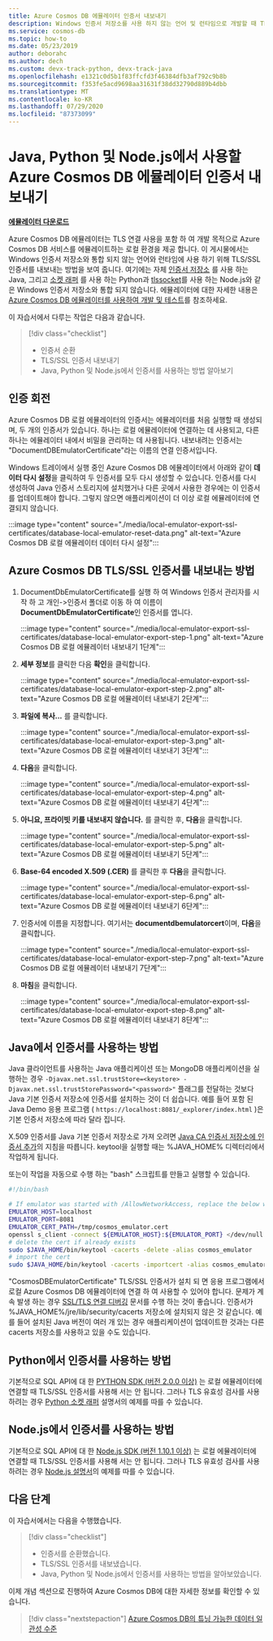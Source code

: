 ```yaml
---
title: Azure Cosmos DB 에뮬레이터 인증서 내보내기
description: Windows 인증서 저장소를 사용 하지 않는 언어 및 런타임으로 개발할 때 TLS/SSL 인증서를 내보내고 관리 해야 합니다. 이 게시물에서는 단계별 지침을 제공합니다.
ms.service: cosmos-db
ms.topic: how-to
ms.date: 05/23/2019
author: deborahc
ms.author: dech
ms.custom: devx-track-python, devx-track-java
ms.openlocfilehash: e1321c0d5b1f83ffcfd3f46384dfb3af792c9b8b
ms.sourcegitcommit: f353fe5acd9698aa31631f38dd32790d889b4dbb
ms.translationtype: MT
ms.contentlocale: ko-KR
ms.lasthandoff: 07/29/2020
ms.locfileid: "87373099"
---
```

# <a name="export-the-azure-cosmos-db-emulator-certificates-for-use-with-java-python-and-nodejs"></a>Java, Python 및 Node.js에서 사용할 Azure Cosmos DB 에뮬레이터 인증서 내보내기

[**에뮬레이터 다운로드**](https://aka.ms/cosmosdb-emulator)

Azure Cosmos DB 에뮬레이터는 TLS 연결 사용을 포함 하 여 개발 목적으로 Azure Cosmos DB 서비스를 에뮬레이트하는 로컬 환경을 제공 합니다. 이 게시물에서는 Windows 인증서 저장소와 통합 되지 않는 언어와 런타임에 사용 하기 위해 TLS/SSL 인증서를 내보내는 방법을 보여 줍니다. 여기에는 자체 [인증서 저장소](https://docs.oracle.com/cd/E19830-01/819-4712/ablqw/index.html) 를 사용 하는 Java, 그리고 [소켓 래퍼](https://docs.python.org/2/library/ssl.html) 를 사용 하는 Python과 [tlssocket](https://nodejs.org/api/tls.html#tls_tls_connect_options_callback)를 사용 하는 Node.js와 같은 Windows 인증서 저장소와 통합 되지 않습니다. 에뮬레이터에 대한 자세한 내용은 [Azure Cosmos DB 에뮬레이터를 사용하여 개발 및 테스트](./local-emulator.md)를 참조하세요.

이 자습서에서 다루는 작업은 다음과 같습니다.

> [!div class="checklist"]
> * 인증서 순환
> * TLS/SSL 인증서 내보내기
> * Java, Python 및 Node.js에서 인증서를 사용하는 방법 알아보기

## <a name="certification-rotation"></a>인증 회전

Azure Cosmos DB 로컬 에뮬레이터의 인증서는 에뮬레이터를 처음 실행할 때 생성되며, 두 개의 인증서가 있습니다. 하나는 로컬 에뮬레이터에 연결하는 데 사용되고, 다른 하나는 에뮬레이터 내에서 비밀을 관리하는 데 사용됩니다. 내보내려는 인증서는 "DocumentDBEmulatorCertificate"라는 이름의 연결 인증서입니다.

Windows 트레이에서 실행 중인 Azure Cosmos DB 에뮬레이터에서 아래와 같이 **데이터 다시 설정**을 클릭하여 두 인증서를 모두 다시 생성할 수 있습니다. 인증서를 다시 생성하여 Java 인증서 스토리지에 설치했거나 다른 곳에서 사용한 경우에는 이 인증서를 업데이트해야 합니다. 그렇지 않으면 애플리케이션이 더 이상 로컬 에뮬레이터에 연결되지 않습니다.

:::image type="content" source="./media/local-emulator-export-ssl-certificates/database-local-emulator-reset-data.png" alt-text="Azure Cosmos DB 로컬 에뮬레이터 데이터 다시 설정":::

## <a name="how-to-export-the-azure-cosmos-db-tlsssl-certificate"></a>Azure Cosmos DB TLS/SSL 인증서를 내보내는 방법

1. DocumentDbEmulatorCertificate를 실행 하 여 Windows 인증서 관리자를 시작 하 고 개인->인증서 폴더로 이동 하 여 이름이 **DocumentDbEmulatorCertificate**인 인증서를 엽니다.

    :::image type="content" source="./media/local-emulator-export-ssl-certificates/database-local-emulator-export-step-1.png" alt-text="Azure Cosmos DB 로컬 에뮬레이터 내보내기 1단계":::

2. **세부 정보**를 클릭한 다음 **확인**을 클릭합니다.

    :::image type="content" source="./media/local-emulator-export-ssl-certificates/database-local-emulator-export-step-2.png" alt-text="Azure Cosmos DB 로컬 에뮬레이터 내보내기 2단계":::

3. **파일에 복사...** 를 클릭합니다.

    :::image type="content" source="./media/local-emulator-export-ssl-certificates/database-local-emulator-export-step-3.png" alt-text="Azure Cosmos DB 로컬 에뮬레이터 내보내기 3단계":::

4. **다음**을 클릭합니다.

    :::image type="content" source="./media/local-emulator-export-ssl-certificates/database-local-emulator-export-step-4.png" alt-text="Azure Cosmos DB 로컬 에뮬레이터 내보내기 4단계":::

5. **아니요, 프라이빗 키를 내보내지 않습니다.** 를 클릭한 후, **다음**을 클릭합니다.

    :::image type="content" source="./media/local-emulator-export-ssl-certificates/database-local-emulator-export-step-5.png" alt-text="Azure Cosmos DB 로컬 에뮬레이터 내보내기 5단계":::

6. **Base-64 encoded X.509 (.CER)** 를 클릭한 후 **다음**을 클릭합니다.

    :::image type="content" source="./media/local-emulator-export-ssl-certificates/database-local-emulator-export-step-6.png" alt-text="Azure Cosmos DB 로컬 에뮬레이터 내보내기 6단계":::

7. 인증서에 이름을 지정합니다. 여기서는 **documentdbemulatorcert**이며, **다음**을 클릭합니다.

    :::image type="content" source="./media/local-emulator-export-ssl-certificates/database-local-emulator-export-step-7.png" alt-text="Azure Cosmos DB 로컬 에뮬레이터 내보내기 7단계":::

8. **마침**을 클릭합니다.

    :::image type="content" source="./media/local-emulator-export-ssl-certificates/database-local-emulator-export-step-8.png" alt-text="Azure Cosmos DB 로컬 에뮬레이터 내보내기 8단계":::

## <a name="how-to-use-the-certificate-in-java"></a>Java에서 인증서를 사용하는 방법

Java 클라이언트를 사용하는 Java 애플리케이션 또는 MongoDB 애플리케이션을 실행하는 경우 `-Djavax.net.ssl.trustStore=<keystore> -Djavax.net.ssl.trustStorePassword="<password>"` 플래그를 전달하는 것보다 Java 기본 인증서 저장소에 인증서를 설치하는 것이 더 쉽습니다. 예를 들어 포함 된 Java Demo 응용 프로그램 ( `https://localhost:8081/_explorer/index.html` )은 기본 인증서 저장소에 따라 달라 집니다.

X.509 인증서를 Java 기본 인증서 저장소로 가져 오려면 [Java CA 인증서 저장소에 인증서 추가](https://docs.microsoft.com/azure/java-add-certificate-ca-store)의 지침을 따릅니다. keytool을 실행할 때는 %JAVA_HOME% 디렉터리에서 작업하게 됩니다.

또는이 작업을 자동으로 수행 하는 "bash" 스크립트를 만들고 실행할 수 있습니다.
```bash
#!/bin/bash

# If emulator was started with /AllowNetworkAccess, replace the below with the actual IP address of it:
EMULATOR_HOST=localhost
EMULATOR_PORT=8081
EMULATOR_CERT_PATH=/tmp/cosmos_emulator.cert
openssl s_client -connect ${EMULATOR_HOST}:${EMULATOR_PORT} </dev/null | sed -ne '/-BEGIN CERTIFICATE-/,/-END CERTIFICATE-/p' > $EMULATOR_CERT_PATH
# delete the cert if already exists
sudo $JAVA_HOME/bin/keytool -cacerts -delete -alias cosmos_emulator
# import the cert
sudo $JAVA_HOME/bin/keytool -cacerts -importcert -alias cosmos_emulator -file $EMULATOR_CERT_PATH
```

"CosmosDBEmulatorCertificate" TLS/SSL 인증서가 설치 되 면 응용 프로그램에서 로컬 Azure Cosmos DB 에뮬레이터에 연결 하 여 사용할 수 있어야 합니다. 문제가 계속 발생 하는 경우 [SSL/TLS 연결 디버깅](https://docs.oracle.com/javase/7/docs/technotes/guides/security/jsse/ReadDebug.html) 문서를 수행 하는 것이 좋습니다. 인증서가 %JAVA_HOME%/jre/lib/security/cacerts 저장소에 설치되지 않은 것 같습니다. 예를 들어 설치된 Java 버전이 여러 개 있는 경우 애플리케이션이 업데이트한 것과는 다른 cacerts 저장소를 사용하고 있을 수도 있습니다.

## <a name="how-to-use-the-certificate-in-python"></a>Python에서 인증서를 사용하는 방법

기본적으로 SQL API에 대 한 [PYTHON SDK (버전 2.0.0 이상)](sql-api-sdk-python.md) 는 로컬 에뮬레이터에 연결할 때 TLS/SSL 인증서를 사용해 서는 안 됩니다. 그러나 TLS 유효성 검사를 사용 하려는 경우 [Python 소켓 래퍼](https://docs.python.org/2/library/ssl.html) 설명서의 예제를 따를 수 있습니다.

## <a name="how-to-use-the-certificate-in-nodejs"></a>Node.js에서 인증서를 사용하는 방법

기본적으로 SQL API에 대 한 [Node.js SDK (버전 1.10.1 이상)](sql-api-sdk-node.md) 는 로컬 에뮬레이터에 연결할 때 TLS/SSL 인증서를 사용해 서는 안 됩니다. 그러나 TLS 유효성 검사를 사용 하려는 경우 [Node.js 설명서](https://nodejs.org/api/tls.html#tls_tls_connect_options_callback)의 예제를 따를 수 있습니다.

## <a name="next-steps"></a>다음 단계

이 자습서에서는 다음을 수행했습니다.

> [!div class="checklist"]
> * 인증서를 순환했습니다.
> * TLS/SSL 인증서를 내보냈습니다.
> * Java, Python 및 Node.js에서 인증서를 사용하는 방법을 알아보았습니다.

이제 개념 섹션으로 진행하여 Azure Cosmos DB에 대한 자세한 정보를 확인할 수 있습니다. 

> [!div class="nextstepaction"]
>[Azure Cosmos DB의 튜닝 가능한 데이터 일관성 수준](../cosmos-db/consistency-levels.md)
